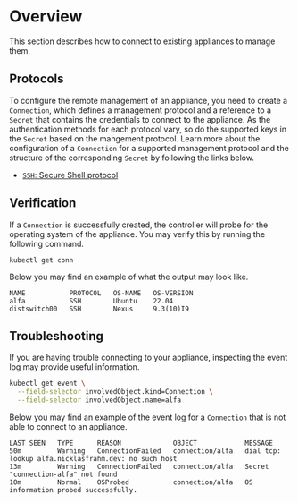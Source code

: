 # Overview

This section describes how to connect to existing appliances to manage them.

## Protocols

To configure the remote management of an appliance, you need to create a `Connection`, which defines a management protocol and a reference to a `Secret` that contains the credentials to connect to the appliance. As the authentication methods for each protocol vary, so do the supported keys in the `Secret` based on the mangement protocol. Learn more about the configuration of a `Connection` for a supported management protocol and the structure of the corresponding `Secret` by following the links below.

- [`SSH`: Secure Shell protocol](./management/ssh.md)

## Verification

If a `Connection` is successfully created, the controller will probe for the operating system of the appliance. You may verify this by running the following command.

```shell
kubectl get conn
```

Below you may find an example of what the output may look like.

```text
NAME           PROTOCOL   OS-NAME   OS-VERSION
alfa           SSH        Ubuntu    22.04
distswitch00   SSH        Nexus     9.3(10)I9
```

## Troubleshooting

If you are having trouble connecting to your appliance, inspecting the event log may provide useful information.

```bash
kubectl get event \
  --field-selector involvedObject.kind=Connection \
  --field-selector involvedObject.name=alfa
```

Below you may find an example of the event log for a `Connection` that is not able to connect to an appliance.

```text
LAST SEEN   TYPE      REASON             OBJECT            MESSAGE
50m         Warning   ConnectionFailed   connection/alfa   dial tcp: lookup alfa.nicklasfrahm.dev: no such host
13m         Warning   ConnectionFailed   connection/alfa   Secret "connection-alfa" not found
10m         Normal    OSProbed           connection/alfa   OS information probed successfully.
```
